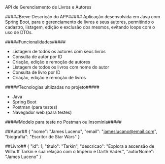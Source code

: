API de Gerenciamento de Livros e Autores

#####Breve Descrição do APP#####
Aplicação desenvolvida em Java com Spring Boot, para o gerenciamento de livros e seus autores, permitindo o cadastro, listagem, edição e exclusão dos mesmos, evitando loops com o uso de DTOs.

#####Funcionalidades#####
- Listagem de todos os autores com seus livros
- Consulta de autor por ID
- Criação, edição e remoção de autores
- Listagem de todos os livros com nome do autor
- Consulta de livro por ID
- Criação, edição e remoção de livros

#####Tecnologias ultilzadas no projeto#####
- Java
- Spring Boot
- Postman (para testes)
- Navegador web (para testes)

#####Modelo para teste no Postman ou Insominia#####

##Autor##
{
  "nome": "James Luceno",
  "email": "jameslucano@email.com",
  "biografia": "Escritor de Star Wars"
}

##Livro##
{
    "id": 1,
    "titulo": "Tarkin",
    "descricao": "Explora a ascensão de Wilhuff Tarkin e sua relação com o Império e Darth Vader.",
    "autorNome": "James Luceno"
}

